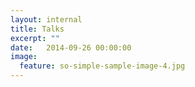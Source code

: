 ```yaml
---
layout: internal
title: Talks
excerpt: ""
date:   2014-09-26 00:00:00
image:
  feature: so-simple-sample-image-4.jpg
---
```

